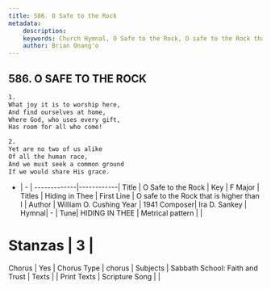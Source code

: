 ```yaml
---
title: 586. O Safe to the Rock
metadata:
    description: 
    keywords: Church Hymnal, O Safe to the Rock, O safe to the Rock that is higher than I, Hiding in Thee
    author: Brian Onang'o
---
```



## 586. O SAFE TO THE ROCK

```txt
1.
What joy it is to worship here,
And find ourselves at home,
Where God, who uses every gift,
Has room for all who come!

2.
Yet are no two of us alike
Of all the human race,
And we must seek a common ground
If we would share His grace.
```

- |   -  |
-------------|------------|
Title | O Safe to the Rock |
Key | F Major |
Titles | Hiding in Thee |
First Line | O safe to the Rock that is higher than I |
Author | William O. Cushing
Year | 1941
Composer| Ira D. Sankey |
Hymnal|  - |
Tune| HIDING IN THEE |
Metrical pattern | |
# Stanzas | 3 |
Chorus | Yes |
Chorus Type | chorus |
Subjects | Sabbath School: Faith and Trust |
Texts |  |
Print Texts | 
Scripture Song |  |
  
